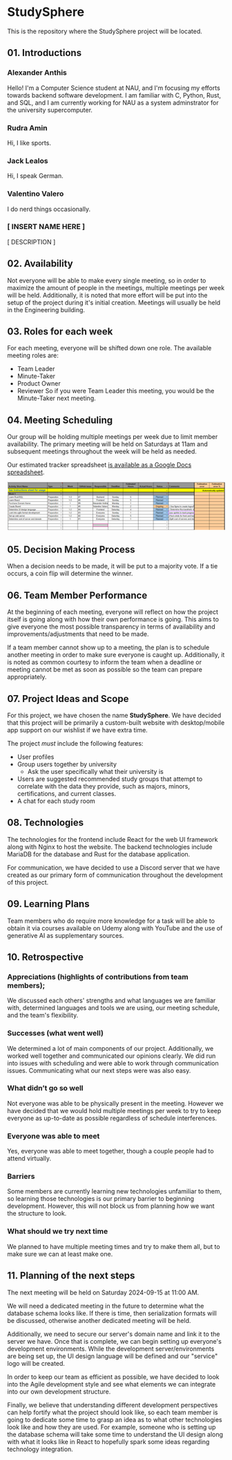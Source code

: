 # StudySphere
This is the repository where the StudySphere project will be located.

## 01. Introductions
### Alexander Anthis
Hello! I'm a Computer Science student at NAU, and I'm focusing my efforts towards backend software development. I am familiar with C, Python, Rust, and SQL, and I am currently working for NAU as a system adminstrator for the university supercomputer.

### Rudra Amin
Hi, I like sports.

### Jack Lealos
Hi, I speak German.

### Valentino Valero
I do nerd things occasionally.

### [ INSERT NAME HERE ]
[ DESCRIPTION ]

## 02. Availability
Not everyone will be able to make every single meeting, so in order to maximize the amount of people in the meetings, multiple meetings per week will be held. Additionally, it is noted that more effort will be put into the setup of the project during it's initial creation. Meetings will usually be held in the Engineering building.

## 03. Roles for each week
For each meeting, everyone will be shifted down one role. The available meeting roles are:
- Team Leader
- Minute-Taker
- Product Owner
- Reviewer
So if you were Team Leader this meeting, you would be the Minute-Taker next meeting.

## 04. Meeting Scheduling
Our group will be holding multiple meetings per week due to limit member availability. The primary meeting will be held on Saturdays at 11am and subsequent meetings throughout the week will be held as needed.

Our estimated tracker spreadsheet [is available as a Google Docs spreadsheet](https://docs.google.com/spreadsheets/d/1hYp8FGm6eDtyWx9X4aZaYG_4264jqLZbFvZ-MnFxVMM/edit?usp=sharing).

![Preview of the Estimation Tracker spreadsheet](res/estimation-tracker-preview.png)

## 05. Decision Making Process
When a decision needs to be made, it will be put to a majority vote. If a tie occurs, a coin flip will determine the winner.

## 06. Team Member Performance
At the beginning of each meeting, everyone will reflect on how the project itself is going along with how their own performance is going. This aims to give everyone the most possible transparency in terms of availability and improvements/adjustments that need to be made.

If a team member cannot show up to a meeting, the plan is to schedule another meeting in order to make sure everyone is caught up. Additionally, it is noted as common courtesy to inform the team when a deadline or meeting cannot be met as soon as possible so the team can prepare appropriately.

## 07. Project Ideas and Scope
For this project, we have chosen the name **StudySphere**. We have decided that this project will be primarily a custom-built website with desktop/mobile app support on our wishlist if we have extra time.

The project *must* include the following features:
- User profiles
- Group users together by university
  - Ask the user specifically what their university is
- Users are suggested recommended study groups that attempt to correlate with the data they provide, such as majors, minors, certifications, and current classes.
- A chat for each study room

## 08. Technologies
The technologies for the frontend include React for the web UI framework along with Nginx to host the website. The backend technologies include MariaDB for the database and Rust for the database application.

For communication, we have decided to use a Discord server that we have created as our primary form of communication throughout the development of this project.

## 09. Learning Plans
Team members who do require more knowledge for a task will be able to obtain it via courses available on Udemy along with YouTube and the use of generative AI as supplementary sources.

## 10. Retrospective
### Appreciations (highlights of contributions from team members); 
We discussed each others' strengths and what languages we are familiar with, determined languages and tools we are using, our meeting schedule, and the team's flexibility.

### Successes (what went well)
We determined a lot of main components of our project. Additionally, we worked well together and communicated our opinions clearly. We did run into issues with scheduling and were able to work through communication issues. Communicating what our next steps were was also easy.

### What didn’t go so well
Not everyone was able to be physically present in the meeting. However we have decided that we would hold multiple meetings per week to try to keep everyone as up-to-date as possible regardless of schedule interferences.

### Everyone was able to meet
Yes, everyone was able to meet together, though a couple people had to attend virtually.

### Barriers 
Some members are currently learning new technologies unfamiliar to them, so learning those technologies is our primary barrier to beginning development. However, this will not block us from planning how we want the structure to look.

### What should we try next time
We planned to have multiple meeting times and try to make them all, but to make sure we can at least make one. 

## 11. Planning of the next steps
The next meeting will be held on Saturday 2024-09-15 at 11:00 AM.

We will need a dedicated meeting in the future to determine what the database schema looks like. If there is time, then serialization formats will be discussed, otherwise another dedicated meeting will be held.

Additionally, we need to secure our server's domain name and link it to the server we have. Once that is complete, we can begin setting up everyone's development environments. While the development server/environments are being set up, the UI design language will be defined and our "service" logo will be created.

In order to keep our team as efficient as possible, we have decided to look into the Agile development style and see what elements we can integrate into our own development structure.

Finally, we believe that understanding different development perspectives can help fortify what the project should look like, so each team member is going to dedicate some time to grasp an idea as to what other technologies look like and how they are used. For example, someone who is setting up the database schema will take some time to understand the UI design along with what it looks like in React to hopefully spark some ideas regarding technology integration. 
